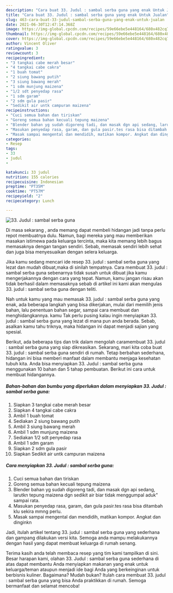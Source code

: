```yaml
---
description: "Cara buat 33. Judul : sambal serba guna yang enak Untuk Jualan"
title: "Cara buat 33. Judul : sambal serba guna yang enak Untuk Jualan"
slug: 463-cara-buat-33-judul-sambal-serba-guna-yang-enak-untuk-jualan
date: 2021-06-30T12:47:14.368Z
image: https://img-global.cpcdn.com/recipes/59e66ebe5e448164/680x482cq70/33-judul-sambal-serba-guna-foto-resep-utama.jpg
thumbnail: https://img-global.cpcdn.com/recipes/59e66ebe5e448164/680x482cq70/33-judul-sambal-serba-guna-foto-resep-utama.jpg
cover: https://img-global.cpcdn.com/recipes/59e66ebe5e448164/680x482cq70/33-judul-sambal-serba-guna-foto-resep-utama.jpg
author: Vincent Oliver
ratingvalue: 3
reviewcount: 3
recipeingredient:
- "3 tangkai cabe merah besar"
- "4 tangkai cabe cakra"
- "1 buah tomat"
- "2 siung bawang putih"
- "3 siung bawang merah"
- "1 sdm munjung maizena"
- "1/2 sdt penyedap rasa"
- "1 sdm garam"
- "2 sdm gula pasir"
- "Sedikit air untk campuran maizena"
recipeinstructions:
- "Cuci semua bahan dan tiriskan"
- "Goreng semua bahan kecuali tepung maizena"
- "Blender bahan yg sudah digoreng tadi, dan masak dgn api sedang, larutkn tepung maizena dgn sedikit air biar tidak menggumpal aduk&#34; sampai rata."
- "Masukan penyedap rasa, garam, dan gula pasir.tes rasa bisa ditambah klu sekira mmng perlu."
- "Masak sampai mengental dan mendidih, matikan kompor. Angkat dan dinginkn"
categories:
- Resep
tags:
- 33
- judul
- 

katakunci: 33 judul  
nutrition: 155 calories
recipecuisine: Indonesian
preptime: "PT35M"
cooktime: "PT57M"
recipeyield: "2"
recipecategory: Lunch

---
```



![33. Judul : sambal serba guna](https://img-global.cpcdn.com/recipes/59e66ebe5e448164/680x482cq70/33-judul-sambal-serba-guna-foto-resep-utama.jpg)

Di masa  sekarang , anda memang dapat membeli hidangan jadi tanpa perlu repot membuatnya dulu. Namun, bagi mereka yang mau memberikan masakan istimewa pada keluarga tercinta, maka kita memang lebih bagus memasaknya dengan tangan sendiri. Sebab, memasak sendiri lebih sehat dan juga bisa menyesuaikan dengan selera keluarga.

Jika kamu sedang mencari ide resep 33. judul : sambal serba guna yang lezat dan mudah dibuat,maka di sinilah tempatnya. Cara membuat 33. judul : sambal serba guna  sebenarnya tidak susah untuk dibuat jika kamu mengerjakannya dengan cara yang tepat. Namun, kamu jangan risau akan tidak berhasil dalam memasaknya 
sebab di artikel ini kami akan mengulas 33. judul : sambal serba guna dengan teliti.  



Nah untuk kamu yang mau memasak 33. judul : sambal serba guna yang enak, ada beberapa langkah yang bisa dikerjakan, mulai dari memilih jenis bahan, lalu penentuan bahan segar, sampai cara membuat dan menghidangkannya. kamu Tak perlu pusing kalau ingin menyiapkan 33. judul : sambal serba guna yang lezat di mana pun anda berada. Sebab, asalkan kamu  tahu triknya, maka hidangan ini dapat menjadi sajian yang spesial.

Berikut, ada beberapa tips dan trik dalam mengolah caramembuat 33. judul : sambal serba guna yang siap dikreasikan. Sekarang, mari kita coba buat 33. judul : sambal serba guna sendiri di rumah. Tetap berbahan sederhana, hidangan ini bisa memberi manfaat dalam membantu menjaga kesehatan tubuh kita. Anda bisa menyiapkan 33. Judul : sambal serba guna menggunakan 10 bahan dan 5 tahap pembuatan. Berikut ini cara untuk membuat hidangannya.

<!--inarticleads1-->

##### Bahan-bahan dan bumbu yang diperlukan dalam menyiapkan 33. Judul : sambal serba guna:

1. Siapkan 3 tangkai cabe merah besar
1. Siapkan 4 tangkai cabe cakra
1. Ambil 1 buah tomat
1. Sediakan 2 siung bawang putih
1. Ambil 3 siung bawang merah
1. Ambil 1 sdm munjung maizena
1. Sediakan 1/2 sdt penyedap rasa
1. Ambil 1 sdm garam
1. Siapkan 2 sdm gula pasir
1. Siapkan Sedikit air untk campuran maizena




<!--inarticleads2-->

##### Cara menyiapkan 33. Judul : sambal serba guna:

1. Cuci semua bahan dan tiriskan
1. Goreng semua bahan kecuali tepung maizena
1. Blender bahan yg sudah digoreng tadi, dan masak dgn api sedang, larutkn tepung maizena dgn sedikit air biar tidak menggumpal aduk&#34; sampai rata.
1. Masukan penyedap rasa, garam, dan gula pasir.tes rasa bisa ditambah klu sekira mmng perlu.
1. Masak sampai mengental dan mendidih, matikan kompor. Angkat dan dinginkn




Jadi, itulah artikel tentang  33. judul : sambal serba guna  yang sederhana dan gampang dilakukan versi kita. Semoga anda mampu melakukannya dengan hasil yang dapat membuat keluarga di rumah senang. 

Terima kasih anda telah membaca resep yang tim kami tampilkan di sini. Besar harapan kami, olahan  33. Judul : sambal serba guna sederhana di atas dapat membantu Anda menyiapkan makanan yang enak untuk keluarga/teman ataupun menjadi ide bagi Anda yang berkeinginan untuk berbisnis kuliner. Bagaimana? Mudah bukan? Itulah cara membuat 33. judul : sambal serba guna yang bisa Anda praktikkan di rumah. Semoga bermanfaat dan selamat mencoba!

